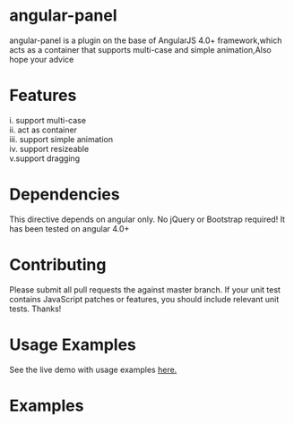 # angular-panel
angular-panel is a plugin on the base of AngularJS 4.0+ framework,which acts as a container that supports multi-case and simple animation,Also hope your advice

# Features
i.  support multi-case<br/>
ii. act as container<br/>
iii. support simple animation<br/>
iv. support resizeable<br/>
v.support dragging<br/>

# Dependencies
This directive depends on angular only. No jQuery or Bootstrap required! It has been tested on angular 4.0+

# Contributing
Please submit all pull requests the against master branch. If your unit test contains JavaScript patches or features, you should include relevant unit tests. Thanks!

# Usage Examples
See the live demo with usage examples <a href = ''>here.</a>

# Examples
